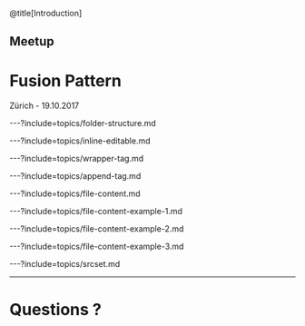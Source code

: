 @title[Introduction]
## Meetup
# Fusion Pattern
<span class="text-muted">Zürich - 19.10.2017</span>

---?include=topics/folder-structure.md

---?include=topics/inline-editable.md

---?include=topics/wrapper-tag.md

---?include=topics/append-tag.md

---?include=topics/file-content.md

---?include=topics/file-content-example-1.md

---?include=topics/file-content-example-2.md

---?include=topics/file-content-example-3.md

---?include=topics/srcset.md

---

# Questions ?
